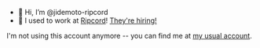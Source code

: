 - 👋 Hi, I’m @jidemoto-ripcord
- 👀 I used to work at [Ripcord](https://www.ripcord.com/)! [They're hiring!](https://www.ripcord.com/careers/)

I'm not using this account anymore -- you can find me at [my usual account](https://github.com/jidemoto).
